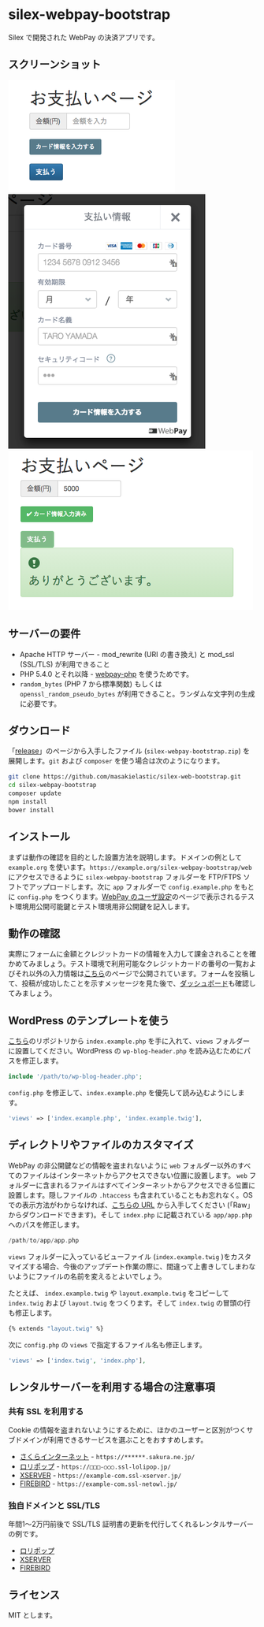 # silex-webpay-bootstrap

Silex で開発された WebPay の決済アプリです。

## スクリーンショット
![スクリーンショット](screenshots/screenshot1.png)
![スクリーンショット2](screenshots/screenshot2.png)
![スクリーンショット3](screenshots/screenshot3.png)

## サーバーの要件

  * Apache HTTP サーバー - mod_rewrite (URI の書き換え) と mod_ssl (SSL/TLS) が利用できること
  * PHP 5.4.0 とそれ以降 - [webpay-php](https://github.com/webpay/webpay-php) を使うためです。
  * `random_bytes` (PHP 7 から標準関数) もしくは `openssl_random_pseudo_bytes` が利用できること。ランダムな文字列の生成に必要です。

## ダウンロード

「[release](https://github.com/masakielastic/silex-webpay-bootstrap/releases)」のページから入手したファイル (`silex-webpay-bootstrap.zip`) を展開します。`git` および `composer` を使う場合は次のようになります。

```bash
git clone https://github.com/masakielastic/silex-web-bootstrap.git
cd silex-webpay-bootstrap
composer update
npm install
bower install
```

## インストール

まずは動作の確認を目的とした設置方法を説明します。ドメインの例として `example.org` を使います。`https://example.org/silex-webpay-bootstrap/web` にアクセスできるように `silex-webpay-bootstrap` フォルダーを FTP/FTPS ソフトでアップロードします。次に `app` フォルダーで `config.example.php` をもとに `config.php` をつくります。[WebPay のユーザ設定](https://webpay.jp/settings)のページで表示されるテスト環境用公開可能鍵とテスト環境用非公開鍵を記入します。

## 動作の確認

実際にフォームに金額とクレジットカードの情報を入力して課金されることを確かめてみましょう。テスト環境で利用可能なクレジットカードの番号の一覧およびそれ以外の入力情報は[こちら](https://webpay.jp/docs/mock_cards)のページで公開されています。フォームを投稿して、投稿が成功したことを示すメッセージを見た後で、[ダッシュボード](https://webpay.jp/test/dashboard)も確認してみましょう。

## WordPress のテンプレートを使う

[こちら](https://github.com/masakielastic/wp-webpay-bootstrap)のリポジトリから `index.example.php` を手に入れて、`views` フォルダーに設置してください。WordPress の `wp-blog-header.php` を読み込むためにパスを修正します。

```php
include '/path/to/wp-blog-header.php';
```

`config.php` を修正して、`index.example.php` を優先して読み込むようにします。

```php
'views' => ['index.example.php', 'index.example.twig'],
```

## ディレクトリやファイルのカスタマイズ

WebPay の非公開鍵などの情報を盗まれないように `web` フォルダー以外のすべてのファイルはインターネットからアクセスできない位置に設置します。
`web` フォルダーに含まれるファイルはすべてインターネットからアクセスできる位置に設置します。隠しファイルの `.htaccess` も含まれていることもお忘れなく。OS での表示方法がわからなければ、[こちらの URL](https://github.com/masakielastic/silex-webpay-bootstrap/blob/master/web/.htaccess) から入手してください (「Raw」からダウンロードできます)。そして `index.php` に記載されている `app/app.php` へのパスを修正します。

```php
/path/to/app/app.php
```

`views` フォルダーに入っているビューファイル (`index.example.twig` )をカスタマイズする場合、今後のアップデート作業の際に、間違って上書きしてしまわないようにファイルの名前を変えるとよいでしょう。

たとえば、
`index.example.twig` や `layout.example.twig` をコピーして `index.twig` および `layout.twig` をつくります。そして `index.twig` の冒頭の行も修正します。

```bash
{% extends "layout.twig" %}
```

次に `config.php` の `views` で指定するファイル名も修正します。

```php
'views' => ['index.twig', 'index.php'],
```

## レンタルサーバーを利用する場合の注意事項
### 共有 SSL を利用する

Cookie の情報を盗まれないようにするために、ほかのユーザーと区別がつくサブドメインが利用できるサービスを選ぶことをおすすめします。

 * [さくらインターネット](https://help.sakura.ad.jp/app/answers/detail/a_id/2331) - `https://******.sakura.ne.jp/`
 * [ロリポップ](http://lolipop.jp/manual/user/ssl/) - `https://□□□-○○○.ssl-lolipop.jp/`
 * [XSERVER](https://www.xserver.ne.jp/manual/man_server_ssl.php) - `https://example-com.ssl-xserver.jp/`
 * [FIREBIRD](http://www.firebird.jp/support/man/domain_shared_ssl.php) - `https://example-com.ssl-netowl.jp/`

### 独自ドメインと SSL/TLS

年間1〜2万円前後で SSL/TLS 証明書の更新を代行してくれるレンタルサーバーの例です。

 * [ロリポップ](http://lolipop.jp/ssl/)
 * [XSERVER](https://www.xserver.ne.jp/price/price_ssl.php) 
 * [FIREBIRD](http://www.firebird.jp/service/install_ssl_certify.php)

## ライセンス

MIT とします。
